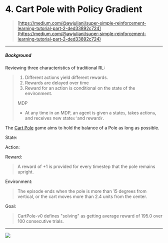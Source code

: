 # 4. Cart Pole with Policy Gradient

> [https://medium.com/@awjuliani/super-simple-reinforcement-learning-tutorial-part-2-ded33892c724](https://medium.com/@awjuliani/super-simple-reinforcement-learning-tutorial-part-2-ded33892c724)

---

##### Background

Reviewing three characteristics of traditional RL:

> 1. Different actions yield different rewards.
> 2. Rewards are delayed over time
> 3. Reward for an action is conditional on the state of the environment.
>
> MDP
>
> * At any time in an MDP, an agent is given a state`s`, takes action`a`, and receives new state`s’`and reward`r`.

The [Cart Pole](https://gym.openai.com/envs/CartPole-v0/) game aims to hold the balance of a Pole as long as possible.

State:

Action:

Reward:

> A reward of +1 is provided for every timestep that the pole remains upright.

Environment:

> The episode ends when the pole is more than 15 degrees from vertical, or the cart moves more than 2.4 units from the center.

Goal:

> CartPole-v0 defines "solving" as getting average reward of 195.0 over 100 consecutive trials.

---

![](https://morvanzhou.github.io/static/results/reinforcement-learning/5-1-1.png)

